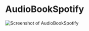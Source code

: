 # AudioBookSpotify

![Screenshot of AudioBookSpotify](https://user-images.githubusercontent.com/32419723/34320505-1a0b4914-e7fc-11e7-99e1-24bee9209de0.jpg)

